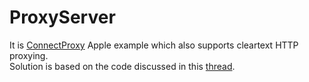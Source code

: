# ProxyServer
It is [ConnectProxy](https://github.com/apple/swift-nio-examples/tree/main/connect-proxy) Apple example which also supports cleartext HTTP proxying.<br>
Solution is based on the code discussed in this [thread](https://forums.swift.org/t/option-to-make-connect-proxy-work-with-http-traffic/49737/54).




